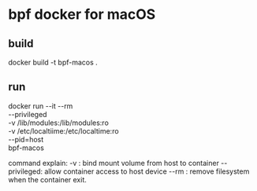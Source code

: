 # bpf docker for macOS

## build
docker build -t bpf-macos .

## run
docker run --it --rm \
    --privileged \
    -v /lib/modules:/lib/modules:ro \
    -v /etc/localtiime:/etc/localtime:ro \
    --pid=host \
    bpf-macos

command explain:
    -v : bind mount volume from host to container
    --privileged: allow container access to host device
    --rm : remove filesystem when the container exit.

